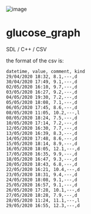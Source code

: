 ![image](https://user-images.githubusercontent.com/619340/104019750-67aca000-51bc-11eb-9bf6-e1ba1ee9488a.png)


# glucose_graph
SDL / C++ / CSV

the format of the csv is:

```
datetime, value, comment, kind
29/04/2020 18:32, 8.1,---,d
30/04/2020 17:49, 9.1,---,d
02/05/2020 16:10, 9.7,---,d
03/05/2020 16:27, 9.2,---,d
04/05/2020 19:30, 7.2,---,d
05/05/2020 18:08, 7.1,---,d
06/05/2020 17:45, 8.6,---,d
08/05/2020 11:05, 10.2,---,l
08/05/2020 18:24, 7.5,---,d
10/05/2020 17:14, 7.2,---,d
12/05/2020 16:30, 7.7,---,d
13/05/2020 16:39, 8.3,---,d
14/05/2020 17:48, 8.6,---,d
15/05/2020 18:14, 8.9,---,d
16/05/2020 18:05, 12.1,---,d
17/05/2020 16:35, 9.9,---,d
18/05/2020 16:47, 9.3,---,d
20/05/2020 18:43, 6.8,---,d
22/05/2020 16:21, 10.4,---,d
23/05/2020 18:31, 9.4,---,d
24/05/2020 18:08, 9.1,---,d
25/05/2020 16:57, 9.1,---,d
26/05/2020 17:28, 10.1,---,d
27/05/2020 18:28, 7.9,---,d
28/05/2020 11:24, 11.1,---,l
29/05/2020 16:55, 12.3,---,d
```
